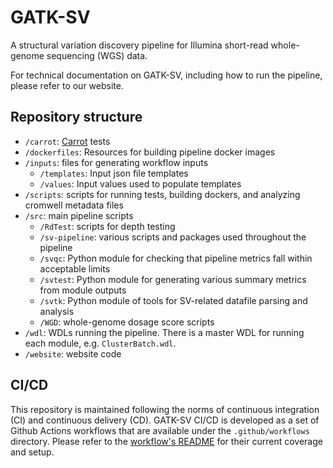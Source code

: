 # GATK-SV

A structural variation discovery pipeline for Illumina short-read whole-genome sequencing (WGS) data.

For technical documentation on GATK-SV, including how to run the pipeline, please refer to our website.

## Repository structure
* `/carrot`: [Carrot](https://github.com/broadinstitute/carrot) tests
* `/dockerfiles`: Resources for building pipeline docker images
* `/inputs`: files for generating workflow inputs
  * `/templates`: Input json file templates
  * `/values`: Input values used to populate templates
* `/scripts`: scripts for running tests, building dockers, and analyzing cromwell metadata files
* `/src`: main pipeline scripts
  * `/RdTest`: scripts for depth testing
  * `/sv-pipeline`: various scripts and packages used throughout the pipeline
  * `/svqc`: Python module for checking that pipeline metrics fall within acceptable limits
  * `/svtest`: Python module for generating various summary metrics from module outputs
  * `/svtk`: Python module of tools for SV-related datafile parsing and analysis
  * `/WGD`: whole-genome dosage score scripts
* `/wdl`: WDLs running the pipeline. There is a master WDL for running each module, e.g. `ClusterBatch.wdl`.
* `/website`: website code

## CI/CD
This repository is maintained following the norms of 
continuous integration (CI) and continuous delivery (CD). 
GATK-SV CI/CD is developed as a set of Github Actions
workflows that are available under the `.github/workflows`
directory. Please refer to the [workflow's README](.github/workflows/README.md) 
for their current coverage and setup. 